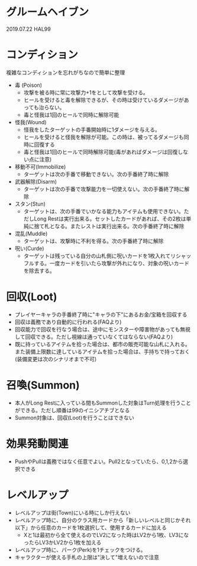 # グルームヘイブン
2019.07.22 HAL99

# コンディション
複雑なコンディションを忘れがちなので簡単に整理

* 毒 (Poison)
    * 攻撃を被る時に常に攻撃力+1をとして攻撃を受ける。
    * ヒールを受けると毒を解除できるが、その時は受けているダメージがあっても治らない。
    * 毒と怪我は1回のヒールで同時に解除可能
* 怪我(Wound)
    * 怪我をしたターゲットの手番開始時に1ダメージを与える。
    * ヒールを受けると怪我を解除が可能。この時は、被ってるダメージも同時に回復する
    * 毒と怪我は1回のヒールで同時解除可能(毒があればダメージは回復しない点に注意)
* 移動不可(Immobilize)
    * ターゲットは次の手番で移動できない。次の手番終了時に解除
* 武器解除(Disarm)
    * ターゲットは次の手番で攻撃能力を一切使えない。次の手番終了時に解除
* スタン(Stun)
    * ターゲットは、次の手番でいかなる能力もアイテムも使用できない。ただしLong Restは実行出来る。セットしたカードがあれば、その2枚は単純に捨て札となる。またレストは実行出来る。次の手番終了時に解除
* 混乱(Muddle)
    * ターゲットは、攻撃時に不利を得る。次の手番終了時に解除
* 呪い(Curde)
    * ターゲットは残っている自分の山札側に呪いカードを1枚入れてリシャッフルする。一度カードを引いたら攻撃が外れになり、対象の呪いカードを除去する。

# 回収(Loot)
* プレイヤーキャラの手番終了時に"キャラの下"にあるお金/宝箱を回収する
* 回収は義務であり自動的に行われる(FAQより)
* 回収能力で回収を行なう場合は、途中にモンスターや障害物があっても無視して回収できる。ただし視線は通っていなくてはならない(FAQより)
* 既に持っているアイテムを拾った場合は、都市の販売可能な山札に入れる。また装備上限数に達しているアイテムを拾った場合は、手持ちで持っておく(装備変更は次のシナリオまで不可)

# 召喚(Summon)
* 本人がLong Restに入っている間もSummonした対象はTurn処理を行うことができる。ただし順番は99のイニシアチブとなる
* Summon対象は、回収(Loot)を行うことはできない

# 効果発動関連
* PushやPullは義務ではなく任意でよい。Pull2となっていたら、0,1,2から選択できる

# レベルアップ
* レベルアップは街(Town)にいる時にしか行えない
* レベルアップ時に、自分のクラス用カードから「新しいレベルと同じかそれ以下」から任意のカードを1枚選択して、使用するカードに加える
    * Xと1は最初から全て使えるのでLV2になった時はLV2から1枚、LV3になったらLV3かLV2から1枚を加える
* レベルアップ時に、パーク(Perk)を1チェックをつける。
* キャラクターが使える手札の上限は"決して"増えないので注意

